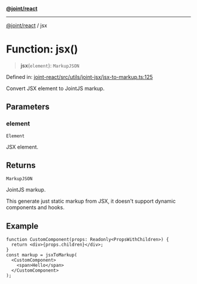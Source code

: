 [**@joint/react**](../README.md)

***

[@joint/react](../README.md) / jsx

# Function: jsx()

> **jsx**(`element`): `MarkupJSON`

Defined in: [joint-react/src/utils/joint-jsx/jsx-to-markup.ts:125](https://github.com/samuelgja/joint/blob/main/packages/joint-react/src/utils/joint-jsx/jsx-to-markup.ts#L125)

Convert JSX element to JointJS markup.

## Parameters

### element

`Element`

JSX element.

## Returns

`MarkupJSON`

JointJS markup.

This generate just static markup from JSX, it doesn't support dynamic components and hooks.

## Example

```tsx
function CustomComponent(props: Readonly<PropsWithChildren>) {
  return <div>{props.children}</div>;
}
const markup = jsxToMarkup(
  <CustomComponent>
    <span>Hello</span>
  </CustomComponent>
);
```
